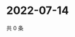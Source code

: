 # 2022-07-14

共 0 条

<!-- BEGIN WEIBO -->
<!-- 最后更新时间 Thu Jul 14 2022 01:13:36 GMT+0800 (China Standard Time) -->

<!-- END WEIBO -->

